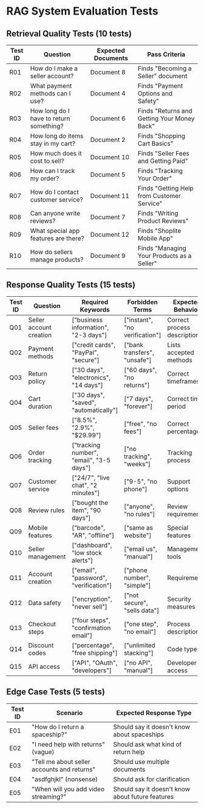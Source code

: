 # RAG System Evaluation Tests

## Retrieval Quality Tests (10 tests)

| Test ID | Question | Expected Documents | Pass Criteria |
|---------|----------|-------------------|---------------|
| R01 | How do I make a seller account? | Document 8 | Finds "Becoming a Seller" document |
| R02 | What payment methods can I use? | Document 4 | Finds "Payment Options and Safety" |
| R03 | How long do I have to return something? | Document 6 | Finds "Returns and Getting Your Money Back" |
| R04 | How long do items stay in my cart? | Document 2 | Finds "Shopping Cart Basics" |
| R05 | How much does it cost to sell? | Document 10 | Finds "Seller Fees and Getting Paid" |
| R06 | How can I track my order? | Document 5 | Finds "Tracking Your Order" |
| R07 | How do I contact customer service? | Document 11 | Finds "Getting Help from Customer Service" |
| R08 | Can anyone write reviews? | Document 7 | Finds "Writing Product Reviews" |
| R09 | What special app features are there? | Document 12 | Finds "Shoplite Mobile App" |
| R10 | How do sellers manage products? | Document 9 | Finds "Managing Your Products as a Seller" |

## Response Quality Tests (15 tests)

| Test ID | Question | Required Keywords | Forbidden Terms | Expected Behavior |
|---------|----------|-------------------|-----------------|-------------------|
| Q01 | Seller account creation | ["business information", "2-3 days"] | ["instant", "no verification"] | Correct process description |
| Q02 | Payment methods | ["credit cards", "PayPal", "secure"] | ["bank transfers", "unsafe"] | Lists accepted methods |
| Q03 | Return policy | ["30 days", "electronics", "14 days"] | ["60 days", "no returns"] | Correct timeframes |
| Q04 | Cart duration | ["30 days", "saved", "automatically"] | ["7 days", "forever"] | Correct time period |
| Q05 | Seller fees | ["8.5%", "2.9%", "$29.99"] | ["free", "no fees"] | Correct percentages |
| Q06 | Order tracking | ["tracking number", "email", "3-5 days"] | ["no tracking", "weeks"] | Tracking process |
| Q07 | Customer service | ["24/7", "live chat", "2 minutes"] | ["9-5", "no phone"] | Support options |
| Q08 | Review rules | ["bought the item", "90 days"] | ["anyone", "no rules"] | Review requirements |
| Q09 | Mobile features | ["barcode", "AR", "offline"] | ["same as website"] | Special features |
| Q10 | Seller management | ["dashboard", "low stock alerts"] | ["email us", "manual"] | Management tools |
| Q11 | Account creation | ["email", "password", "verification"] | ["phone number", "simple"] | Requirements |
| Q12 | Data safety | ["encryption", "never sell"] | ["not secure", "sells data"] | Security measures |
| Q13 | Checkout steps | ["four steps", "confirmation email"] | ["one step", "no email"] | Process description |
| Q14 | Discount codes | ["percentage", "free shipping"] | ["unlimited stacking"] | Code types |
| Q15 | API access | ["API", "OAuth", "developers"] | ["no API", "manual"] | Developer access |

## Edge Case Tests (5 tests)

| Test ID | Scenario | Expected Response Type |
|---------|----------|----------------------|
| E01 | "How do I return a spaceship?" | Should say it doesn't know about spaceships |
| E02 | "I need help with returns" (vague) | Should ask what kind of return help |
| E03 | "Tell me about seller accounts and returns" | Should use multiple documents |
| E04 | "asdfghjkl" (nonsense) | Should ask for clarification |
| E05 | "When will you add video streaming?" | Should say it doesn't know about future features |